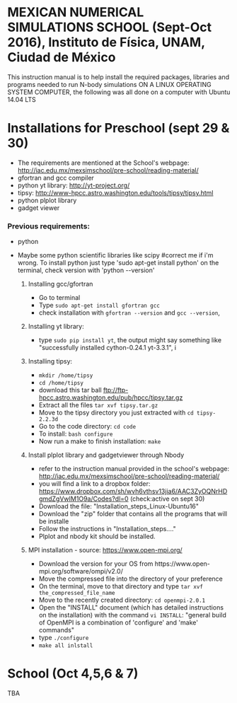 # MEXICAN NUMERICAL SIMULATIONS SCHOOL (Sept-Oct 2016), Instituto de Física, UNAM, Ciudad de México

This instruction manual is to help install the required packages, libraries and programs needed to run N-body
   simulations ON A LINUX OPERATING SYSTEM COMPUTER, the following was all done on a computer with Ubuntu 14.04 LTS

# Installations for Preschool (sept 29 & 30)

- The requirements are mentioned at the School's webpage: http://iac.edu.mx/mexsimschool/pre-school/reading-material/
 - gfortran and gcc compiler
 - python yt library:         http://yt-project.org/
 - tipsy:                      http://www-hpcc.astro.washington.edu/tools/tipsy/tipsy.html
 - python plplot library
 - gadget viewer

### Previous requirements:
 - python
 - Maybe some python scientific libraries like scipy #correct me if i'm wrong. 
  To install python just type 'sudo apt-get install python' on the terminal, check version with 'python --version'

   1. Installing gcc/gfortran
      - Go to terminal
      - Type `sudo apt-get install gfortran gcc`
      - check installation with `gfortran --version` and `gcc --version`, 

   2. Installing yt library:
      - type `sudo pip install yt`, the output might say something like "successfully installed cython-0.24.1 yt-3.3.1", i 

   3. Installing tipsy:
      - `mkdir /home/tipsy`
      - `cd /home/tipsy`
      - download this tar ball
      		 ftp://ftp-hpcc.astro.washington.edu/pub/hpcc/tipsy.tar.gz
      - Extract all the files 
      		`tar xvf tipsy.tar.gz`
      - Move to the tipsy directory you just extracted with 
      		`cd tipsy-2.2.3d`
      - Go to the code directory:
      	    `cd code`
      - To install: 
      		`bash configure`
      - Now run a make to finish installation: 
      		`make`
      
      
   4. Install plplot library and gadgetviewer through Nbody
   
      - refer to the instruction manual provided in the school's webpage:
        http://iac.edu.mx/mexsimschool/pre-school/reading-material/
      - you will find a link to a dropbox folder:
        https://www.dropbox.com/sh/wvh6vthsv13jia6/AAC3ZyOQNrHDgmdZgVwIM1O9a/Codes?dl=0 (check:active on sept 30)
      - Download the file: "Installation_steps_Linux-Ubuntu16"
      - Download the "zip" folder that contains all the programs that will be installe    
      - Follow the instructions in "Installation_steps...." 
      - Plplot and nbody kit should be installed.

   5. MPI installation - source: https://www.open-mpi.org/
   
      - Download the version for your OS from
      		https://www.open- mpi.org/software/ompi/v2.0/
      - Move the compressed file into the directory of your preference
      - On the terminal, move to that directory and type 
      		`tar xvf the_compressed_file_name`
      - Move to the recently created directory: `cd openmpi-2.0.1`
      - Open the "INSTALL" document (which has detailed instructions on the installation) with the command `vi INSTALL`: "general build of OpenMPI is a combination of 'configure' and 'make' commands"
      - type `./configure`
      - `make all inlstall`


# School (Oct 4,5,6 & 7)
 TBA
